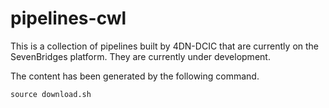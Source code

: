 # pipelines-cwl

This is a collection of pipelines built by 4DN-DCIC that are currently on the SevenBridges platform.
They are currently under development.

The content has been generated by the following command.
```
source download.sh 
```

